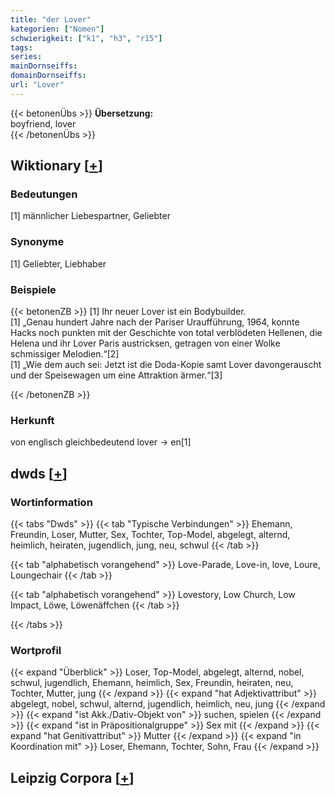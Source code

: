 ```yaml
---
title: "der Lover"
kategorien: ["Nomen"]
schwierigkeit: ["k1", "h3", "r15"]
tags:
series:
mainDornseiffs:
domainDornseiffs:
url: "Lover"
---
```


{{< betonenÜbs >}}
**Übersetzung:**  
boyfriend, lover  
{{< /betonenÜbs >}}

## Wiktionary [[+](https://de.wiktionary.org/wiki/Lover)]

### Bedeutungen
[1] männlicher Liebespartner, Geliebter  

### Synonyme
[1] Geliebter, Liebhaber  

### Beispiele
{{< betonenZB >}}
[1] Ihr neuer Lover ist ein Bodybuilder.  
[1] „Genau hundert Jahre nach der Pariser Uraufführung, 1964, konnte Hacks noch punkten mit der Geschichte von total verblödeten Hellenen, die Helena und ihr Lover Paris austricksen, getragen von einer Wolke schmissiger Melodien.“[2]  
[1] „Wie dem auch sei: Jetzt ist die Doda-Kopie samt Lover davongerauscht und der Speisewagen um eine Attraktion ärmer.“[3]  

{{< /betonenZB >}}
### Herkunft
von englisch gleichbedeutend lover → en[1]  



## dwds [[+](https://www.dwds.de/wb/Lover)]

### Wortinformation
{{< tabs "Dwds" >}}
{{< tab "Typische Verbindungen" >}}
Ehemann, Freundin, Loser, Mutter, Sex, Tochter, Top-Model, abgelegt, alternd, heimlich, heiraten, jugendlich, jung, neu, schwul
{{< /tab >}}

{{< tab "alphabetisch vorangehend" >}}
Love-Parade, Love-in, love, Loure, Loungechair
{{< /tab >}}

{{< tab "alphabetisch vorangehend" >}}
Lovestory, Low Church, Low Impact, Löwe, Löwenäffchen
{{< /tab >}}

{{< /tabs >}}

### Wortprofil
{{< expand "Überblick" >}} Loser, Top-Model, abgelegt, alternd, nobel, schwul, jugendlich, Ehemann, heimlich, Sex, Freundin, heiraten, neu, Tochter, Mutter, jung {{< /expand >}}
{{< expand "hat Adjektivattribut" >}} abgelegt, nobel, schwul, alternd, jugendlich, heimlich, neu, jung {{< /expand >}}
{{< expand "ist Akk./Dativ-Objekt von" >}} suchen, spielen {{< /expand >}}
{{< expand "ist in Präpositionalgruppe" >}} Sex mit {{< /expand >}}
{{< expand "hat Genitivattribut" >}} Mutter {{< /expand >}}
{{< expand "in Koordination mit" >}} Loser, Ehemann, Tochter, Sohn, Frau {{< /expand >}}

## Leipzig Corpora [[+](https://corpora.uni-leipzig.de/en/res?word=Lover&corpusId=deu_newscrawl-public_2018)]

